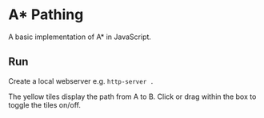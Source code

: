 # A* Pathing

A basic implementation of A* in JavaScript.

## Run

Create a local webserver e.g. `http-server .`

The yellow tiles display the path from A to B.
Click or drag within the box to toggle the tiles on/off.